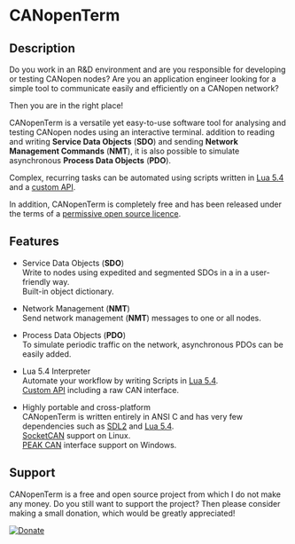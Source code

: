 # CANopenTerm

## Description

Do you work in an R&D environment and are you responsible for
developing or testing CANopen nodes?  Are you an application
engineer looking for a simple tool to communicate easily and
efficiently on a CANopen network?

Then you are in the right place!

CANopenTerm is a versatile yet easy-to-use software tool for
analysing and testing CANopen nodes using an interactive
terminal.  addition to reading and writing
**Service Data Objects** (**SDO**) and sending
**Network Management Commands** (**NMT**), it is also possible
to simulate asynchronous **Process Data Objects** (**PDO**).

Complex, recurring tasks can be automated using scripts
written in [Lua 5.4](https://www.lua.org/manual/5.4/) and a
[custom API](https://canopenterm.de/lua-api).

In addition, CANopenTerm is completely free and has been
released under the terms of a
[permissive open source licence](https://github.com/CANopenTerm/CANopenTerm/blob/main/LICENSE.md).

## Features

- Service Data Objects (**SDO**)  
  Write to nodes using expedited and segmented SDOs in a in a
  user-friendly way.  
  Built-in object dictionary.

 - Network Management (**NMT**)  
   Send network management (**NMT**) messages to one or all
   nodes.

- Process Data Objects (**PDO**)  
  To simulate periodic traffic on the network, asynchronous PDOs
  can be easily added.

- Lua 5.4 Interpreter  
  Automate your workflow by writing Scripts in
  [Lua 5.4](https://www.lua.org/manual/5.4/).  
  [Custom API](https://canopenterm.de/lua-api) including a raw CAN interface.

- Highly portable and cross-platform  
  CANopenTerm is written entirely in ANSI C and has very few dependencies such
  as [SDL2](https://github.com/libsdl-org/SDL/tree/SDL2) and
  [Lua 5.4](https://www.lua.org/about.html).  
  [SocketCAN](https://www.kernel.org/doc/html/latest/networking/can.html)
  support on Linux.  
  [PEAK CAN](https://www.peak-system.com/) interface support
  on Windows.  

## Support

CANopenTerm is a free and open source project from which I do not make
any money.  Do you still want to support the project? Then please
consider making a small donation, which would be greatly appreciated!

[![Donate](https://canopenterm.de/media/de-pp-logo-200px.png)](https://www.paypal.com/donate/?hosted_button_id=9K6YZYKPNUN9Q "Donate")

